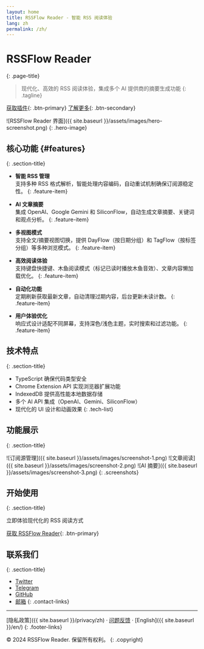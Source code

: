 ```yaml
---
layout: home
title: RSSFlow Reader - 智能 RSS 阅读体验
lang: zh
permalink: /zh/
---
```


# RSSFlow Reader
{: .page-title}

> 现代化、高效的 RSS 阅读体验，集成多个 AI 提供商的摘要生成功能
{: .tagline}

[获取插件](https://chrome.google.com/webstore/detail/[extension-id]){: .btn-primary}
[了解更多](#features){: .btn-secondary}

![RSSFlow Reader 界面]({{ site.baseurl }}/assets/images/hero-screenshot.png)
{: .hero-image}

## 核心功能 {#features}
{: .section-title}

- **智能 RSS 管理**  
  支持多种 RSS 格式解析，智能处理内容编码，自动重试机制确保订阅源稳定性。
{: .feature-item}

- **AI 文章摘要**  
  集成 OpenAI、Google Gemini 和 SiliconFlow，自动生成文章摘要、关键词和观点分析。
{: .feature-item}

- **多视图模式**  
  支持全文/摘要视图切换，提供 DayFlow（按日期分组）和 TagFlow（按标签分组）等多种浏览模式。
{: .feature-item}

- **高效阅读体验**  
  支持键盘快捷键、木鱼阅读模式（标记已读时播放木鱼音效）、文章内容懒加载优化。
{: .feature-item}

- **自动化功能**  
  定期刷新获取最新文章，自动清理过期内容，后台更新未读计数。
{: .feature-item}

- **用户体验优化**  
  响应式设计适配不同屏幕，支持深色/浅色主题，实时搜索和过滤功能。
{: .feature-item}

## 技术特点
{: .section-title}

- TypeScript 确保代码类型安全
- Chrome Extension API 实现浏览器扩展功能
- IndexedDB 提供高性能本地数据存储
- 多个 AI API 集成（OpenAI、Gemini、SiliconFlow）
- 现代化的 UI 设计和动画效果
{: .tech-list}

## 功能展示
{: .section-title}

![订阅源管理]({{ site.baseurl }}/assets/images/screenshot-1.png)
![文章阅读]({{ site.baseurl }}/assets/images/screenshot-2.png)
![AI 摘要]({{ site.baseurl }}/assets/images/screenshot-3.png)
{: .screenshots}

## 开始使用
{: .section-title}

立即体验现代化的 RSS 阅读方式

[获取 RSSFlow Reader](https://chrome.google.com/webstore/detail/[extension-id]){: .btn-primary}

## 联系我们
{: .section-title}

- [Twitter](https://twitter.com/RSSFlowReader)
- [Telegram](https://t.me/RSSFlowReader)
- [GitHub](https://github.com/oinzen/RSSFlow-doc)
- [邮箱](mailto:zengzwf@gmail.com)
{: .contact-links}

---

[隐私政策]({{ site.baseurl }}/privacy/zh) · 
[问题反馈](https://github.com/oinzen/RSSFlow-doc/issues) · 
[English]({{ site.baseurl }}/en/)
{: .footer-links}

© 2024 RSSFlow Reader. 保留所有权利。
{: .copyright} 